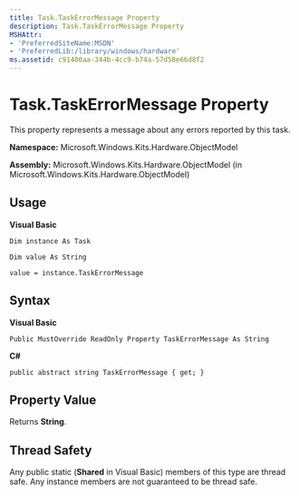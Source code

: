 ```yaml
---
title: Task.TaskErrorMessage Property
description: Task.TaskErrorMessage Property
MSHAttr:
- 'PreferredSiteName:MSDN'
- 'PreferredLib:/library/windows/hardware'
ms.assetid: c91400aa-344b-4cc9-b74a-57d58e66d8f2
---
```


# Task.TaskErrorMessage Property


This property represents a message about any errors reported by this task.

**Namespace:** Microsoft.Windows.Kits.Hardware.ObjectModel

**Assembly:** Microsoft.Windows.Kits.Hardware.ObjectModel (in Microsoft.Windows.Kits.Hardware.ObjectModel)

## <span id="Usage"></span><span id="usage"></span><span id="USAGE"></span>Usage


**Visual Basic**

`Dim instance As Task`

`Dim value As String`

`value = instance.TaskErrorMessage`

## <span id="Syntax"></span><span id="syntax"></span><span id="SYNTAX"></span>Syntax


**Visual Basic**

`Public MustOverride ReadOnly Property TaskErrorMessage As String`

**C#**

`public abstract string TaskErrorMessage { get; }`

## <span id="Property_Value"></span><span id="property_value"></span><span id="PROPERTY_VALUE"></span>Property Value


Returns **String**.

## <span id="Thread_Safety"></span><span id="thread_safety"></span><span id="THREAD_SAFETY"></span>Thread Safety


Any public static (**Shared** in Visual Basic) members of this type are thread safe. Any instance members are not guaranteed to be thread safe.

 

 






